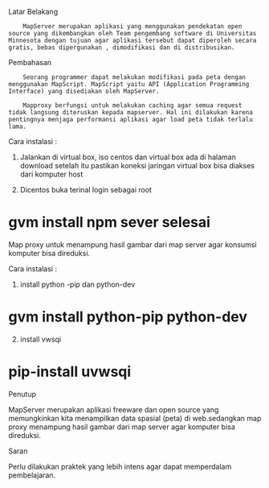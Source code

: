 Latar Belakang

        MapServer merupakan aplikasi yang menggunakan pendekatan open source yang dikembangkan oleh Team pengembang software di Universitas Minnesota dengan tujuan agar aplikasi tersebut dapat diperoleh secara gratis, bebas dipergunakan , dimodifikasi dan di distribusikan.

Pembahasan

        Seorang programmer dapat melakukan modifikasi pada peta dengan menggunakan MapScript. MapScript yaitu API (Application Programming Interface) yang disediakan oleh MapServer.

        Mapproxy berfungsi untuk melakukan caching agar semua request tidak langsung diteruskan kepada mapserver. Hal ini dilakukan karena pentingnya menjaga performansi aplikasi agar load peta tidak terlalu lama.

Cara instalasi :

1. Jalankan di virtual box, iso centos dan virtual box ada di halaman download setelah itu pastikan koneksi jaringan virtual box bisa diakses dari komputer host

2. Dicentos buka terinal login sebagai root

# gvm  install npm sever selesai

Map proxy  untuk menampung hasil gambar dari map server agar konsumsi komputer bisa direduksi.

Cara instalasi :

1. install python -pip dan python-dev
# gvm install python-pip python-dev

2. install vwsqi
# pip-install uvwsqi

Penutup

MapServer merupakan aplikasi freeware dan open source yang memungkinkan kita menampilkan data spasial (peta) di web.sedangkan map proxy menampung hasil gambar dari map server agar komputer bisa direduksi.

Saran

Perlu dilakukan praktek yang lebih intens agar dapat memperdalam pembelajaran.